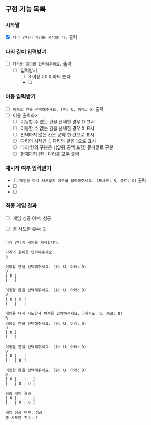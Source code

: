 ## 구현 기능 목록

### 시작말 
- [x] `다리 건너기 게임을 시작합니다.` 출력


### 다리 길이 입력받기
- [ ] `다리의 길이를 입력해주세요.` 출력
  - [ ] 입력받기
    - [ ] 3 이상 20 이하의 숫자  
    - [ ] 

### 이동 입력받기
- [ ] `이동할 칸을 선택해주세요. (위: U, 아래: D)` 출력
- [ ] 이동 출력하기
  - [ ] 이동할 수 있는 칸을 선택한 경우 O 표시
  - [ ] 이동할 수 없는 칸을 선택한 경우 X 표시
  - [ ] 선택하지 않은 칸은 공백 한 칸으로 표시
  - [ ] 다리의 시작은 `[`, 다리의 끝은 `]`으로 표시
  - [ ] 다리 칸의 구분은 ` | `(앞뒤 공백 포함) 문자열로 구분
  - [ ] 현재까지 건넌 다리를 모두 출력

### 재시작 여부 입력받기
- [ ] `게임을 다시 시도할지 여부를 입력해주세요. (재시도: R, 종료: Q)` 출력
- [ ] 
- [ ] 

### 최종 게임 결과
- [ ] 게임 성공 여부: 성공

- [ ] 총 시도한 횟수: 2


### 

```
다리 건너기 게임을 시작합니다.

다리의 길이를 입력해주세요.
3

이동할 칸을 선택해주세요. (위: U, 아래: D)
U
[ O ]
[   ]

이동할 칸을 선택해주세요. (위: U, 아래: D)
U
[ O | X ]
[   |   ]

게임을 다시 시도할지 여부를 입력해주세요. (재시도: R, 종료: Q)
R
이동할 칸을 선택해주세요. (위: U, 아래: D)
U
[ O ]
[   ]

이동할 칸을 선택해주세요. (위: U, 아래: D)
D
[ O |   ]
[   | O ]

이동할 칸을 선택해주세요. (위: U, 아래: D)
D
[ O |   |   ]
[   | O | O ]

최종 게임 결과
[ O |   |   ]
[   | O | O ]

게임 성공 여부: 성공
총 시도한 횟수: 2
```
